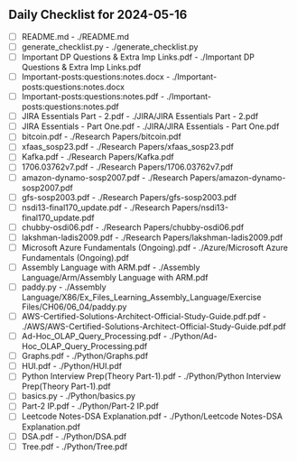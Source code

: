 ## Daily Checklist for 2024-05-16

- [ ] README.md - ./README.md
- [ ] generate_checklist.py - ./generate_checklist.py
- [ ] Important DP Questions & Extra Imp Links.pdf - ./Important DP Questions & Extra Imp Links.pdf
- [ ] Important-posts:questions:notes.docx - ./Important-posts:questions:notes.docx
- [ ] Important-posts:questions:notes.pdf - ./Important-posts:questions:notes.pdf
- [ ] JIRA Essentials Part - 2.pdf - ./JIRA/JIRA Essentials Part - 2.pdf
- [ ] JIRA Essentials - Part One.pdf - ./JIRA/JIRA Essentials - Part One.pdf
- [ ] bitcoin.pdf - ./Research Papers/bitcoin.pdf
- [ ] xfaas_sosp23.pdf - ./Research Papers/xfaas_sosp23.pdf
- [ ] Kafka.pdf - ./Research Papers/Kafka.pdf
- [ ] 1706.03762v7.pdf - ./Research Papers/1706.03762v7.pdf
- [ ] amazon-dynamo-sosp2007.pdf - ./Research Papers/amazon-dynamo-sosp2007.pdf
- [ ] gfs-sosp2003.pdf - ./Research Papers/gfs-sosp2003.pdf
- [ ] nsdi13-final170_update.pdf - ./Research Papers/nsdi13-final170_update.pdf
- [ ] chubby-osdi06.pdf - ./Research Papers/chubby-osdi06.pdf
- [ ] lakshman-ladis2009.pdf - ./Research Papers/lakshman-ladis2009.pdf
- [ ] Microsoft Azure Fundamentals (Ongoing).pdf - ./Azure/Microsoft Azure Fundamentals (Ongoing).pdf
- [ ] Assembly Language with ARM.pdf - ./Assembly Language/Arm/Assembly Language with ARM.pdf
- [ ] paddy.py - ./Assembly Language/X86/Ex_Files_Learning_Assembly_Language/Exercise Files/CH06/06_04/paddy.py
- [ ] AWS-Certified-Solutions-Architect-Official-Study-Guide.pdf.pdf - ./AWS/AWS-Certified-Solutions-Architect-Official-Study-Guide.pdf.pdf
- [ ] Ad-Hoc_OLAP_Query_Processing.pdf - ./Python/Ad-Hoc_OLAP_Query_Processing.pdf
- [ ] Graphs.pdf - ./Python/Graphs.pdf
- [ ] HUI.pdf - ./Python/HUI.pdf
- [ ] Python Interview Prep(Theory Part-1).pdf - ./Python/Python Interview Prep(Theory Part-1).pdf
- [ ] basics.py - ./Python/basics.py
- [ ] Part-2 IP.pdf - ./Python/Part-2 IP.pdf
- [ ] Leetcode Notes-DSA Explanation.pdf - ./Python/Leetcode Notes-DSA Explanation.pdf
- [ ] DSA.pdf - ./Python/DSA.pdf
- [ ] Tree.pdf - ./Python/Tree.pdf
